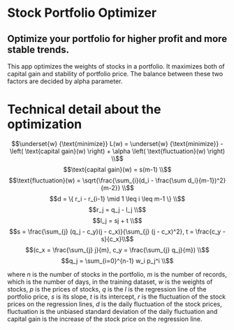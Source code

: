 # Stock Portfolio Optimizer

## Optimize your portfolio for higher profit and more stable trends.

This app optimizes the weights of stocks in a portfolio. It maximizes both of capital gain and stability of portfolio price.
The balance between these two factors are decided by alpha parameter.

# Technical detail about the optimization

$$\underset{w} {\text{minimize}} L(w) = \underset{w} {\text{minimize}} -\left( \text{capital gain}(w) \right) + \alpha \left( \text{fluctuation}(w)  \right) \\$$
$$\text{capital gain}(w) = s(m-1) \\$$
$$\text{fluctuation}(w) = \sqrt{\frac{\sum_{i}(d_i - \frac{\sum d_i}{m-1})^2}{m-2}} \\$$
$$d = \{ r_i - r_{i-1} \mid 1 \leq i \leq m-1 \} \\$$
$$r_j = q_j - l_j \\$$
$$l_j = sj + t \\$$
$$s = \frac{\sum_{j} (q_j - c_y)(j - c_x)}{\sum_{j} (j - c_x)^2}, t = \frac{c_y - s}{c_x}\\$$
$$(c_x = \frac{\sum_{j} j}{m}, c_y = \frac{\sum_{j} q_j}{m}) \\$$
$$q_j = \sum_{i=0}^{n-1} w_i p_j^i \\$$

where $n$ is the number of stocks in the portfolio, $m$ is the number of records, which is the number of days, in the training dataset, $w$ is the weights of stocks, $p$ is the prices of stocks, $q$ is the $l$ is the regression line of the portfolio price, $s$ is its slope, $t$ is its intercept, $r$ is the fluctuation of the stock prices on the regression lines, $d$ is the daily fluctuation of the stock prices, $\text{fluctuation}$ is the unbiased standard deviation of the daily fluctuation and $\text{capital gain}$ is the increase of the stock price on the regression line.
